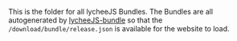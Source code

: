 
This is the folder for all lycheeJS Bundles. The Bundles are all
autogenerated by [lycheeJS-bundle](https://github.com/Artificial-Engineering/lycheeJS-bundle)
so that the `/download/bundle/release.json` is available for the
website to load.


